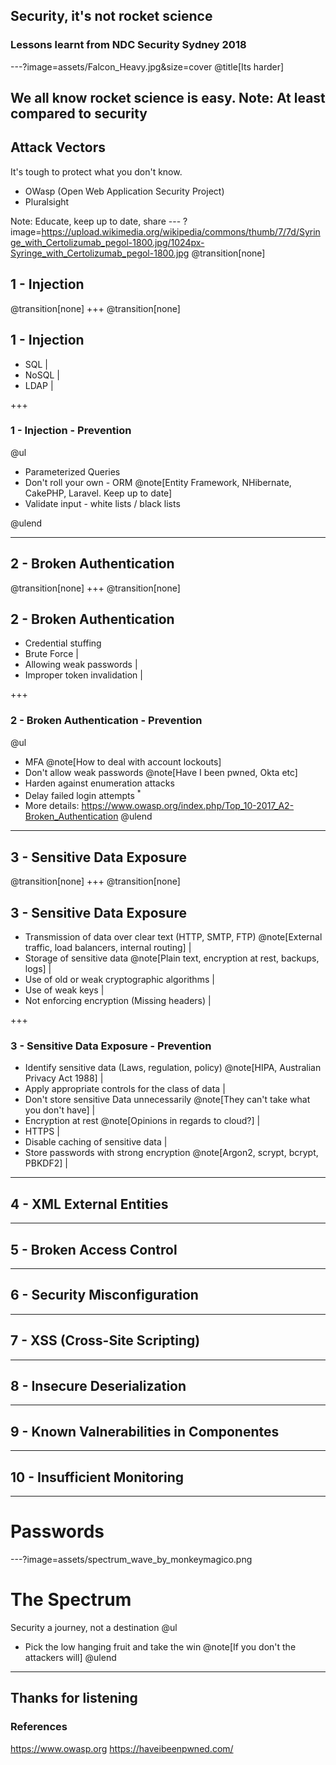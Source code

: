 ## Security, it's not rocket science
### Lessons learnt from NDC Security Sydney 2018

---?image=assets/Falcon_Heavy.jpg&size=cover
@title[Its harder]

We all know rocket science is easy.
Note:
At least compared to security
---
## Attack Vectors
It's tough to protect what you don't know.
- OWasp (Open Web Application Security Project)
- Pluralsight

Note:
Educate, keep up to date, share
--- ?image=https://upload.wikimedia.org/wikipedia/commons/thumb/7/7d/Syringe_with_Certolizumab_pegol-1800.jpg/1024px-Syringe_with_Certolizumab_pegol-1800.jpg
@transition[none]

## 1 - Injection

@transition[none]
+++
@transition[none]

## 1 - Injection

* SQL |
* NoSQL |
* LDAP |

+++

### 1 - Injection - Prevention

@ul

* Parameterized Queries
* Don't roll your own - ORM @note[Entity Framework, NHibernate, CakePHP, Laravel. Keep up to date]
* Validate input - white lists / black lists

@ulend

---

## 2 - Broken Authentication

@transition[none]
+++
@transition[none]

## 2 - Broken Authentication

* Credential stuffing
* Brute Force |
* Allowing weak passwords |
* Improper token invalidation |

+++

### 2 - Broken Authentication - Prevention

@ul

* MFA @note[How to deal with account lockouts]
* Don't allow weak passwords @note[Have I been pwned, Okta etc]
* Harden against enumeration attacks
* Delay failed login attempts <sup>*</sup>
* More details: https://www.owasp.org/index.php/Top_10-2017_A2-Broken_Authentication
@ulend

---

## 3 - Sensitive Data Exposure

@transition[none]
+++
@transition[none]

## 3 - Sensitive Data Exposure

* Transmission of data over clear text (HTTP, SMTP, FTP) @note[External traffic, load balancers, internal routing] |
* Storage of sensitive data @note[Plain text, encryption at rest, backups, logs] |
* Use of old or weak cryptographic algorithms |
* Use of weak keys |
* Not enforcing encryption (Missing headers) |

+++

### 3 - Sensitive Data Exposure - Prevention

* Identify sensitive data (Laws, regulation, policy) @note[HIPA, Australian Privacy Act 1988] |
* Apply appropriate controls for the class of data |
* Don't store sensitive Data unnecessarily @note[They can't take what you don't have] |
* Encryption at rest @note[Opinions in regards to cloud?] |
* HTTPS |
* Disable caching of sensitive data |
* Store passwords with strong encryption @note[Argon2, scrypt, bcrypt, PBKDF2] |
---

## 4 - XML External Entities

---

## 5 - Broken Access Control

---

## 6 - Security Misconfiguration

---

## 7 - XSS (Cross-Site Scripting)

---

## 8 - Insecure Deserialization

---

## 9 - Known Valnerabilities in Componentes

---

## 10 - Insufficient Monitoring

---
# Passwords

---?image=assets/spectrum_wave_by_monkeymagico.png

[comment]: # (Image found at https://monkeymagico.deviantart.com/art/Spectrum-Wave-133641157)

# The Spectrum
<span class="dark-background"><span>Security a journey, not a destination</span></span>
@ul
* Pick the low hanging fruit and take the win @note[If you don't the attackers will]
@ulend

---
## Thanks for listening

### References

https://www.owasp.org
https://haveibeenpwned.com/
